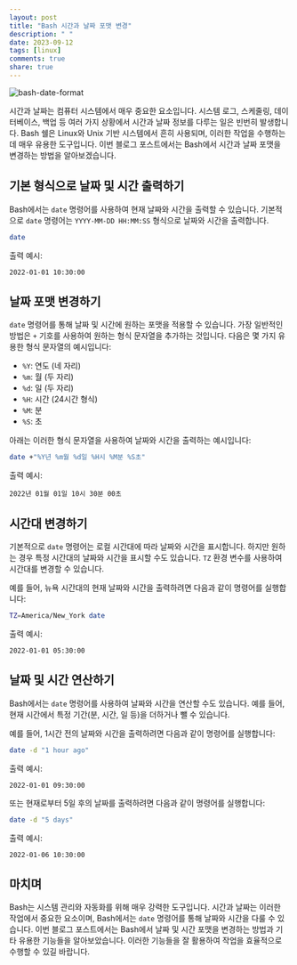 ```yaml
---
layout: post
title: "Bash 시간과 날짜 포맷 변경"
description: " "
date: 2023-09-12
tags: [linux]
comments: true
share: true
---
```

![bash-date-format](https://images.unsplash.com/photo-1608069460531-96efc8f88a7e)

시간과 날짜는 컴퓨터 시스템에서 매우 중요한 요소입니다. 시스템 로그, 스케줄링, 데이터베이스, 백업 등 여러 가지 상황에서 시간과 날짜 정보를 다루는 일은 빈번히 발생합니다. Bash 쉘은 Linux와 Unix 기반 시스템에서 흔히 사용되며, 이러한 작업을 수행하는 데 매우 유용한 도구입니다. 이번 블로그 포스트에서는 Bash에서 시간과 날짜 포맷을 변경하는 방법을 알아보겠습니다.

## 기본 형식으로 날짜 및 시간 출력하기
Bash에서는 `date` 명령어를 사용하여 현재 날짜와 시간을 출력할 수 있습니다. 기본적으로 `date` 명령어는 `YYYY-MM-DD HH:MM:SS` 형식으로 날짜와 시간을 출력합니다.

```bash
date
```

출력 예시:
```
2022-01-01 10:30:00
```

## 날짜 포맷 변경하기
`date` 명령어를 통해 날짜 및 시간에 원하는 포맷을 적용할 수 있습니다. 가장 일반적인 방법은 `+` 기호를 사용하여 원하는 형식 문자열을 추가하는 것입니다. 다음은 몇 가지 유용한 형식 문자열의 예시입니다:

- `%Y`: 연도 (네 자리)
- `%m`: 월 (두 자리)
- `%d`: 일 (두 자리)
- `%H`: 시간 (24시간 형식)
- `%M`: 분
- `%S`: 초

아래는 이러한 형식 문자열을 사용하여 날짜와 시간을 출력하는 예시입니다:

```bash
date +"%Y년 %m월 %d일 %H시 %M분 %S초"
```

출력 예시:
```
2022년 01월 01일 10시 30분 00초
```

## 시간대 변경하기
기본적으로 `date` 명령어는 로컬 시간대에 따라 날짜와 시간을 표시합니다. 하지만 원하는 경우 특정 시간대의 날짜와 시간을 표시할 수도 있습니다. `TZ` 환경 변수를 사용하여 시간대를 변경할 수 있습니다.

예를 들어, 뉴욕 시간대의 현재 날짜와 시간을 출력하려면 다음과 같이 명령어를 실행합니다:

```bash
TZ=America/New_York date
```

출력 예시:
```
2022-01-01 05:30:00
```

## 날짜 및 시간 연산하기
Bash에서는 `date` 명령어를 사용하여 날짜와 시간을 연산할 수도 있습니다. 예를 들어, 현재 시간에서 특정 기간(분, 시간, 일 등)을 더하거나 뺄 수 있습니다.

예를 들어, 1시간 전의 날짜와 시간을 출력하려면 다음과 같이 명령어를 실행합니다:

```bash
date -d "1 hour ago"
```

출력 예시:
```
2022-01-01 09:30:00
```

또는 현재로부터 5일 후의 날짜를 출력하려면 다음과 같이 명령어를 실행합니다:

```bash
date -d "5 days"
```

출력 예시:
```
2022-01-06 10:30:00
```

## 마치며
Bash는 시스템 관리와 자동화를 위해 매우 강력한 도구입니다. 시간과 날짜는 이러한 작업에서 중요한 요소이며, Bash에서는 `date` 명령어를 통해 날짜와 시간을 다룰 수 있습니다. 이번 블로그 포스트에서는 Bash에서 날짜 및 시간 포맷을 변경하는 방법과 기타 유용한 기능들을 알아보았습니다. 이러한 기능들을 잘 활용하여 작업을 효율적으로 수행할 수 있길 바랍니다.